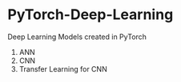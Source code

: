 # PyTorch-Deep-Learning

Deep Learning Models created in PyTorch
1. ANN 
2. CNN 
3. Transfer Learning for CNN
